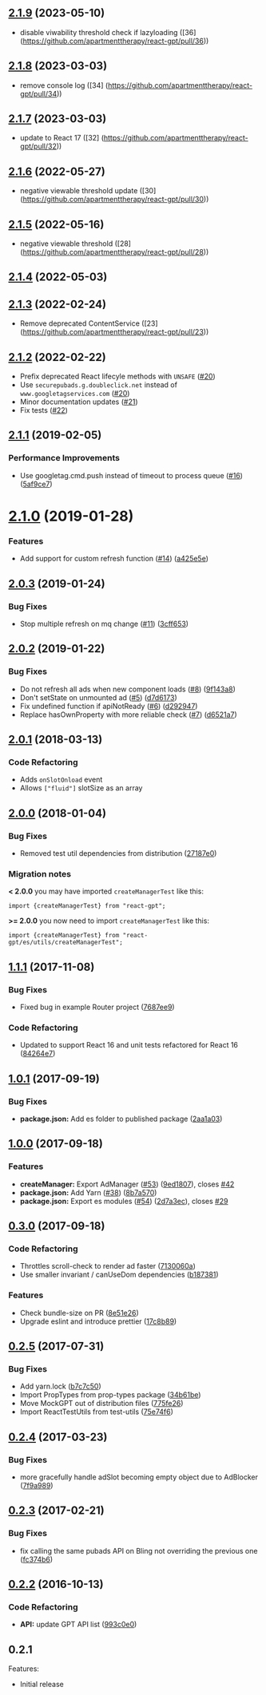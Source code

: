 <a name="2.1.9"></a>
## [2.1.9](https://github.com/apartmenttherapy/react-gpt/compare/v2.1.8...v2.1.9) (2023-05-10)

* disable viwability threshold check if lazyloading ([36] (https://github.com/apartmenttherapy/react-gpt/pull/36))

<a name="2.1.8"></a>
## [2.1.8](https://github.com/apartmenttherapy/react-gpt/compare/v2.1.7...v2.1.8) (2023-03-03)

* remove console log ([34] (https://github.com/apartmenttherapy/react-gpt/pull/34))


<a name="2.1.7"></a>
## [2.1.7](https://github.com/apartmenttherapy/react-gpt/compare/v2.1.6...v2.1.7) (2023-03-03)

* update to React 17 ([32] (https://github.com/apartmenttherapy/react-gpt/pull/32))

<a name="2.1.6"></a>
## [2.1.6](https://github.com/apartmenttherapy/react-gpt/compare/v2.1.5...v2.1.6) (2022-05-27)

* negative viewable threshold update ([30] (https://github.com/apartmenttherapy/react-gpt/pull/30))


<a name="2.1.5"></a>
## [2.1.5](https://github.com/apartmenttherapy/react-gpt/compare/v2.1.4...v2.1.5) (2022-05-16)

* negative viewable threshold ([28] (https://github.com/apartmenttherapy/react-gpt/pull/28))

<a name="2.1.4"></a>
## [2.1.4](https://github.com/apartmenttherapy/react-gpt/compare/v2.1.3...v2.1.4) (2022-05-03)



<a name="2.1.3"></a>
## [2.1.3](https://github.com/apartmenttherapy/react-gpt/compare/v2.1.2...v2.1.3) (2022-02-24)

* Remove deprecated ContentService ([23] (https://github.com/apartmenttherapy/react-gpt/pull/23))

<a name="2.1.2"></a>
## [2.1.2](https://github.com/apartmenttherapy/react-gpt/compare/v2.1.1...v2.1.2) (2022-02-22)

* Prefix deprecated React lifecyle methods with `UNSAFE` ([#20](https://github.com/apartmenttherapy/react-gpt/pull/20))
* Use `securepubads.g.doubleclick.net` instead of `www.googletagservices.com` ([#20](https://github.com/apartmenttherapy/react-gpt/pull/20))
* Minor documentation updates ([#21](https://github.com/apartmenttherapy/react-gpt/pull/21))
* Fix tests ([#22](https://github.com/apartmenttherapy/react-gpt/pull/22))


<a name="2.1.1"></a>
## [2.1.1](https://github.com/apartmenttherapy/react-gpt/compare/v2.1.0...v2.1.1) (2019-02-05)


### Performance Improvements

* Use googletag.cmd.push instead of timeout to process queue ([#16](https://github.com/apartmenttherapy/react-gpt/issues/16)) ([5af9ce7](https://github.com/apartmenttherapy/react-gpt/commit/5af9ce7))



<a name="2.1.0"></a>
# [2.1.0](https://github.com/apartmenttherapy/react-gpt/compare/v2.0.3...v2.1.0) (2019-01-28)


### Features

* Add support for custom refresh function ([#14](https://github.com/apartmenttherapy/react-gpt/issues/14)) ([a425e5e](https://github.com/apartmenttherapy/react-gpt/commit/a425e5e))



<a name="2.0.3"></a>
## [2.0.3](https://github.com/apartmenttherapy/react-gpt/compare/v2.0.2...v2.0.3) (2019-01-24)


### Bug Fixes

* Stop multiple refresh on mq change ([#11](https://github.com/apartmenttherapy/react-gpt/issues/11)) ([3cff653](https://github.com/apartmenttherapy/react-gpt/commit/3cff653))



<a name="2.0.2"></a>
## [2.0.2](https://github.com/apartmenttherapy/react-gpt/compare/v2.0.1...v2.0.2) (2019-01-22)


### Bug Fixes

* Do not refresh all ads when new component loads ([#8](https://github.com/apartmenttherapy/react-gpt/issues/8)) ([9f143a8](https://github.com/apartmenttherapy/react-gpt/commit/9f143a8))
* Don't setState on unmounted ad ([#5](https://github.com/apartmenttherapy/react-gpt/issues/5)) ([d7d6173](https://github.com/apartmenttherapy/react-gpt/commit/d7d6173))
* Fix undefined function if apiNotReady ([#6](https://github.com/apartmenttherapy/react-gpt/issues/6)) ([d292947](https://github.com/apartmenttherapy/react-gpt/commit/d292947))
* Replace hasOwnProperty with more reliable check ([#7](https://github.com/apartmenttherapy/react-gpt/issues/7)) ([d6521a7](https://github.com/apartmenttherapy/react-gpt/commit/d6521a7))



<a name="2.0.1"></a>

## [2.0.1](https://github.com/nfl/react-gpt/compare/v2.0.0...v2.0.1) (2018-03-13)

### Code Refactoring

* Adds `onSlotOnload` event
* Allows `["fluid"]` slotSize as an array

<a name="2.0.0"></a>

## [2.0.0](https://github.com/nfl/react-gpt/compare/v1.1.1...v2.0.0) (2018-01-04)

### Bug Fixes

* Removed test util dependencies from distribution ([27187e0](https://github.com/nfl/react-gpt/commit/27187e0))

### Migration notes

**< 2.0.0** you may have imported `createManagerTest` like this:

```
import {createManagerTest} from "react-gpt";
```

**>= 2.0.0** you now need to import `createManagerTest` like this:

```
import {createManagerTest} from "react-gpt/es/utils/createManagerTest";
```

<a name="1.1.1"></a>

## [1.1.1](https://github.com/nfl/react-gpt/compare/v1.0.1...v1.1.1) (2017-11-08)

### Bug Fixes

* Fixed bug in example Router project ([7687ee9](https://github.com/nfl/react-gpt/commit/7687ee9))

### Code Refactoring

* Updated to support React 16 and unit tests refactored for React 16 ([84264e7](https://github.com/nfl/react-gpt/commit/84264e7))

<a name="1.0.1"></a>

## [1.0.1](https://github.com/nfl/react-gpt/compare/v1.0.0...v1.0.1) (2017-09-19)

### Bug Fixes

* **package.json:** Add es folder to published package ([2aa1a03](https://github.com/nfl/react-gpt/commit/2aa1a03))

<a name="1.0.0"></a>

## [1.0.0](https://github.com/nfl/react-gpt/compare/v0.3.0...v1.0.0) (2017-09-18)

### Features

* **createManager:** Export AdManager ([#53](https://github.com/nfl/react-gpt/issues/53)) ([9ed1807](https://github.com/nfl/react-gpt/commit/9ed1807)), closes [#42](https://github.com/nfl/react-gpt/issues/42)
* **package.json:** Add Yarn ([#38](https://github.com/nfl/react-gpt/issues/38)) ([8b7a570](https://github.com/nfl/react-gpt/commit/8b7a570))
* **package.json:** Export es modules ([#54](https://github.com/nfl/react-gpt/issues/54)) ([2d7a3ec](https://github.com/nfl/react-gpt/commit/2d7a3ec)), closes [#29](https://github.com/nfl/react-gpt/issues/29)

<a name="0.3.0"></a>

## [0.3.0](https://github.com/nfl/react-gpt/compare/v0.2.5...v0.3.0) (2017-09-18)

### Code Refactoring

* Throttles scroll-check to render ad faster ([7130060a](https://github.com/nfl/react-gpt/commit/7130060a))
* Use smaller invariant / canUseDom dependencies ([b187381](https://github.com/nfl/react-gpt/commit/b187381))

### Features

* Check bundle-size on PR ([8e51e26](https://github.com/nfl/react-gpt/commit/8e51e26))
* Upgrade eslint and introduce prettier ([17c8b89](https://github.com/nfl/react-gpt/commit/17c8b89))

<a name="0.2.5"></a>

## [0.2.5](https://github.com/nfl/react-gpt/compare/v0.2.4...v0.2.5) (2017-07-31)

### Bug Fixes

* Add yarn.lock ([b7c7c50](https://github.com/nfl/react-gpt/commit/b7c7c50))
* Import PropTypes from prop-types package ([34b61be](https://github.com/nfl/react-gpt/commit/34b61be))
* Move MockGPT out of distribution files ([775fe26](https://github.com/nfl/react-gpt/commit/775fe26))
* Import ReactTestUtils from test-utils ([75e74f6](https://github.com/nfl/react-gpt/commit/75e74f6))

<a name="0.2.4"></a>

## [0.2.4](https://github.com/nfl/react-gpt/compare/v0.2.3...v0.2.4) (2017-03-23)

### Bug Fixes

* more gracefully handle adSlot becoming empty object due to AdBlocker ([7f9a989](https://github.com/nfl/react-gpt/commit/7f9a989))

<a name="0.2.3"></a>

## [0.2.3](https://github.com/nfl/react-gpt/compare/v0.2.2...v0.2.3) (2017-02-21)

### Bug Fixes

* fix calling the same pubads API on Bling not overriding the previous one ([fc374b6](https://github.com/nfl/react-gpt/commit/fc374b6))

<a name="0.2.2"></a>

## [0.2.2](https://github.com/nfl/react-gpt/compare/v0.2.1...v0.2.2) (2016-10-13)

### Code Refactoring

* **API:** update GPT API list ([993c0e0](https://github.com/nfl/react-gpt/commit/993c0e0))

## 0.2.1

Features:

* Initial release
